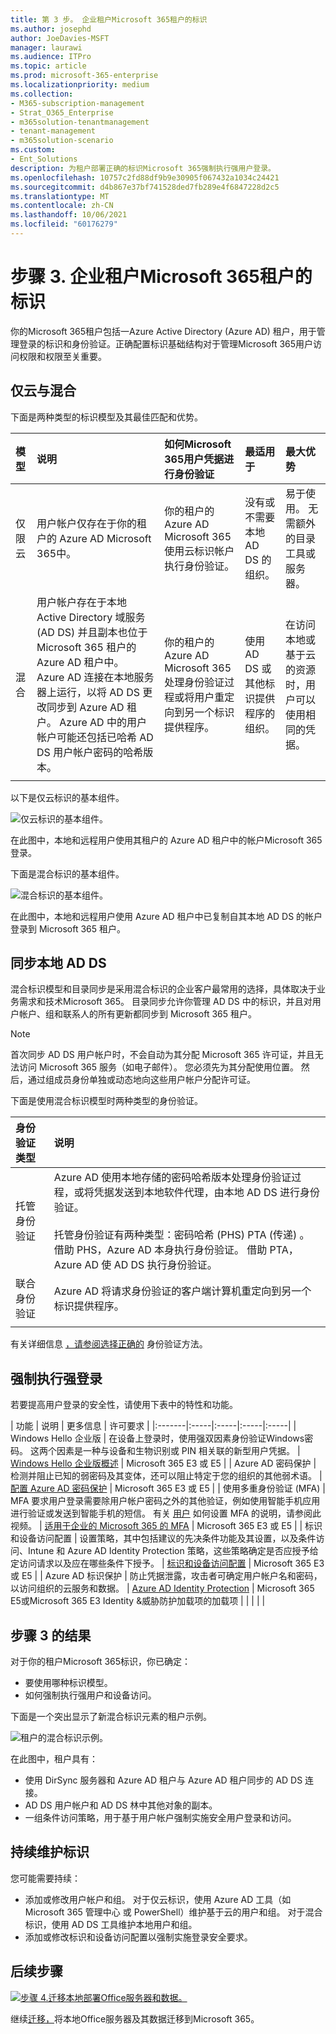 ```yaml
---
title: 第 3 步。 企业租户Microsoft 365租户的标识
ms.author: josephd
author: JoeDavies-MSFT
manager: laurawi
ms.audience: ITPro
ms.topic: article
ms.prod: microsoft-365-enterprise
ms.localizationpriority: medium
ms.collection:
- M365-subscription-management
- Strat_O365_Enterprise
- m365solution-tenantmanagement
- tenant-management
- m365solution-scenario
ms.custom:
- Ent_Solutions
description: 为租户部署正确的标识Microsoft 365强制执行强用户登录。
ms.openlocfilehash: 10757c2fd88df9b9e30905f067432a1034c24421
ms.sourcegitcommit: d4b867e37bf741528ded7fb289e4f6847228d2c5
ms.translationtype: MT
ms.contentlocale: zh-CN
ms.lasthandoff: 10/06/2021
ms.locfileid: "60176279"
---
```

# <a name="step-3-identity-for-your-microsoft-365-for-enterprise-tenants"></a>步骤 3. 企业租户Microsoft 365租户的标识

你的Microsoft 365租户包括一Azure Active Directory (Azure AD) 租户，用于管理登录的标识和身份验证。正确配置标识基础结构对于管理Microsoft 365用户访问权限和权限至关重要。

## <a name="cloud-only-vs-hybrid"></a>仅云与混合

下面是两种类型的标识模型及其最佳匹配和优势。


| 模型 | 说明 | 如何Microsoft 365用户凭据进行身份验证 | 最适用于 | 最大优势 |
|:-------|:-----|:-----|:-----|:-----|
| 仅限云 | 用户帐户仅存在于你的租户的 Azure AD Microsoft 365中。 | 你的租户的 Azure AD Microsoft 365使用云标识帐户执行身份验证。 | 没有或不需要本地 AD DS 的组织。 | 易于使用。 无需额外的目录工具或服务器。 |
| 混合 |  用户帐户存在于本地 Active Directory 域服务 (AD DS) 并且副本也位于 Microsoft 365 租户的 Azure AD 租户中。 Azure AD 连接在本地服务器上运行，以将 AD DS 更改同步到 Azure AD 租户。 Azure AD 中的用户帐户可能还包括已哈希 AD DS 用户帐户密码的哈希版本。 | 你的租户的 Azure AD Microsoft 365处理身份验证过程或将用户重定向到另一个标识提供程序。 | 使用 AD DS 或其他标识提供程序的组织。 | 在访问本地或基于云的资源时，用户可以使用相同的凭据。 |
||||||

以下是仅云标识的基本组件。

![仅云标识的基本组件。](../media/about-microsoft-365-identity/cloud-only-identity.png)

在此图中，本地和远程用户使用其租户的 Azure AD 租户中的帐户Microsoft 365登录。

下面是混合标识的基本组件。

![混合标识的基本组件。](../media/about-microsoft-365-identity/hybrid-identity.png)

在此图中，本地和远程用户使用 Azure AD 租户中已复制自其本地 AD DS 的帐户登录到 Microsoft 365 租户。

## <a name="synchronizing-your-on-premises-ad-ds"></a>同步本地 AD DS

混合标识模型和目录同步是采用混合标识的企业客户最常用的选择，具体取决于业务需求和技术Microsoft 365。 目录同步允许你管理 AD DS 中的标识，并且对用户帐户、组和联系人的所有更新都同步到 Microsoft 365 租户。

> [!NOTE]
> 首次同步 AD DS 用户帐户时，不会自动为其分配 Microsoft 365 许可证，并且无法访问 Microsoft 365 服务（如电子邮件）。 您必须先为其分配使用位置。 然后，通过组成员身份单独或动态地向这些用户帐户分配许可证。

下面是使用混合标识模型时两种类型的身份验证。

| 身份验证类型 | 说明 |
|:-------|:-----|
| 托管身份验证 | Azure AD 使用本地存储的密码哈希版本处理身份验证过程，或将凭据发送到本地软件代理，由本地 AD DS 进行身份验证。 <br> <br>  托管身份验证有两种类型：密码哈希 (PHS) PTA (传递) 。 借助 PHS，Azure AD 本身执行身份验证。 借助 PTA，Azure AD 使 AD DS 执行身份验证。 |
| 联合身份验证 | Azure AD 将请求身份验证的客户端计算机重定向到另一个标识提供程序。 |
|  |  |

有关详细信息 [，请参阅选择正确的](/azure/active-directory/hybrid/choose-ad-authn) 身份验证方法。

## <a name="enforcing-strong-sign-ins"></a>强制执行强登录

若要提高用户登录的安全性，请使用下表中的特性和功能。

| 功能 | 说明 | 更多信息 | 许可要求 |
|:-------|:-----|:-----|:-----|:-----|
| Windows Hello 企业版 | 在设备上登录时，使用强双因素身份验证Windows密码。 这两个因素是一种与设备和生物识别或 PIN 相关联的新型用户凭据。 | [Windows Hello 企业版概述](/windows/security/identity-protection/hello-for-business/hello-overview) | Microsoft 365 E3 或 E5 |
| Azure AD 密码保护 | 检测并阻止已知的弱密码及其变体，还可以阻止特定于您的组织的其他弱术语。 | [配置 Azure AD 密码保护](/azure/active-directory/authentication/concept-password-ban-bad) | Microsoft 365 E3 或 E5 |
| 使用多重身份验证 (MFA) | MFA 要求用户登录需要除用户帐户密码之外的其他验证，例如使用智能手机应用进行验证或发送到智能手机的短信。 有关 [用户](https://support.microsoft.com/office/set-up-multi-factor-authentication-in-microsoft-365-business-a32541df-079c-420d-9395-9d59354f7225) 如何设置 MFA 的说明，请参阅此视频。 | [适用于企业的 Microsoft 365 的 MFA](../enterprise/microsoft-365-secure-sign-in.md#mfa) | Microsoft 365 E3 或 E5 |
| 标识和设备访问配置 | 设置策略，其中包括建议的先决条件功能及其设置，以及条件访问、Intune 和 Azure AD Identity Protection 策略，这些策略确定是否应授予给定访问请求以及应在哪些条件下授予。  | [标识和设备访问配置](../security/office-365-security/microsoft-365-policies-configurations.md) | Microsoft 365 E3 或 E5 |
| Azure AD 标识保护 | 防止凭据泄露，攻击者可确定用户帐户名和密码，以访问组织的云服务和数据。 | [Azure AD Identity Protection](/azure/active-directory/active-directory-identityprotection) | Microsoft 365 E5或Microsoft 365 E3 Identity &威胁防护加载项的加载项 |
|  |  |  |



## <a name="results-of-step-3"></a>步骤 3 的结果

对于你的租户Microsoft 365标识，你已确定：

- 要使用哪种标识模型。
- 如何强制执行强用户和设备访问。

下面是一个突出显示了新混合标识元素的租户示例。

![租户的混合标识示例。](../media/tenant-management-overview/tenant-management-tenant-build-step3.png)

在此图中，租户具有：

- 使用 DirSync 服务器和 Azure AD 租户与 Azure AD 租户同步的 AD DS 连接。
- AD DS 用户帐户和 AD DS 林中其他对象的副本。
- 一组条件访问策略，用于基于用户帐户强制实施安全用户登录和访问。

## <a name="ongoing-maintenance-for-identity"></a>持续维护标识

您可能需要持续：

- 添加或修改用户帐户和组。 对于仅云标识，使用 Azure AD 工具（如 Microsoft 365 管理中心 或 PowerShell）维护基于云的用户和组。 对于混合标识，使用 AD DS 工具维护本地用户和组。
- 添加或修改标识和设备访问配置以强制实施登录安全要求。

## <a name="next-step"></a>后续步骤

[![步骤 4.迁移本地部署Office服务器和数据。](../media/tenant-management-overview/tenant-management-step-grid-migration.png)](tenant-management-migration.md)

继续[迁移，](tenant-management-migration.md)将本地Office服务器及其数据迁移到Microsoft 365。